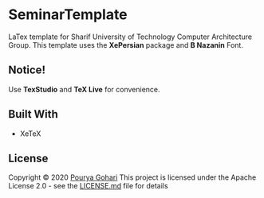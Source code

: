 # SeminarTemplate
LaTex template for Sharif University of Technology Computer Architecture Group.
This template uses the **XePersian** package and **B Nazanin** Font.

## Notice!
Use **TexStudio** and **TeX Live** for convenience.

## Built With
* XeTeX

## License
Copyright © 2020 [Pourya Gohari](https://pourya-gohari.ir)
This project is licensed under the Apache License 2.0 - see the [LICENSE.md](LICENSE.md) file for details
